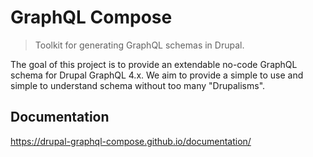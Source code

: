 # GraphQL Compose

> Toolkit for generating GraphQL schemas in Drupal.

The goal of this project is to provide an extendable no-code GraphQL schema
for Drupal GraphQL 4.x. We aim to provide a simple to use and simple to
understand schema without too many "Drupalisms".

## Documentation

https://drupal-graphql-compose.github.io/documentation/
